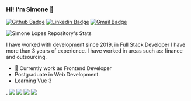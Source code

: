 ### Hi! I'm Simone 👋

[![Github Badge](https://img.shields.io/badge/-Github-000?style=flat-square&logo=Github&logoColor=white&link=https://github.com/simonelopess)](https://github.com/simonelopess)
[![Linkedin Badge](https://img.shields.io/badge/-LinkedIn-blue?style=flat-square&logo=Linkedin&logoColor=white&link=https://www.linkedin.com/in/simone-lopes-52367843/)](https://www.linkedin.com/in/simone-lopes-52367843/)
[![Gmail Badge](https://img.shields.io/badge/-Gmail-c14438?style=flat-square&logo=Gmail&logoColor=white&link=mailto:sisilopes20@gmail.com)](mailto:sisilopes20@gmail.com)

![Simone Lopes Repository's Stats](https://github-readme-stats.vercel.app/api?username=simonelopess&show_icons=true&theme=blue-green)


I have worked with development since 2019, in Full Stack Developer I have more than 3 years of experience. I have worked in areas such as: finance and outsourcing. 

- 🔭 Currently work as Frontend Developer
- Postgraduate in Web Development.
- Learning Vue 3

.
![](https://img.shields.io/badge/Javascript-02569B?style=for-the-badge&logo=flutter&logoColor=yellow)
![](https://img.shields.io/badge/Typescript-02569B?style=for-the-badge&logo=flutter&logoColor=blue)
![](https://img.shields.io/badge/React-02569B?style=for-the-badge&logo=flutter&logoColor=pink)
![](https://img.shields.io/badge/Node-02569B?style=for-the-badge&logo=flutter&logoColor=green)


